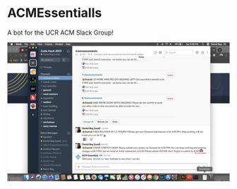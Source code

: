 # ACMEssentialls
A bot for the UCR ACM Slack Group!

![Our Bot Going Into Announcements](images/demo.PNG)
